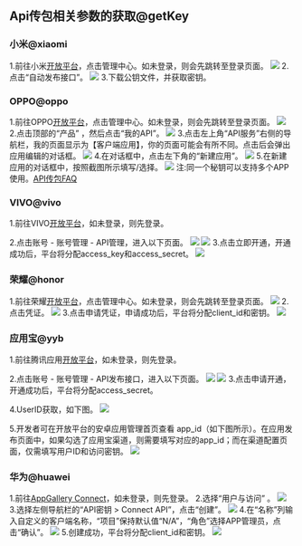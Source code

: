 
## Api传包相关参数的获取@getKey
### 小米@xiaomi
1.前往小米[开放平台](https://dev.mi.com/xiaomihyperos)，点击管理中心。如未登录，则会先跳转至登录页面。
![](https://web-ext-storage.dcloud.net.cn/appstore/mi_2025-09-01_155214_780.png)
2.点击“自动发布接口”。
![](https://web-ext-storage.dcloud.net.cn/appstore/mi_2025-09-01_155659_112.png)
3.下载公钥文件，并获取密钥。


### OPPO@oppo
1.前往OPPO[开放平台](https://open.oppomobile.com)，点击管理中心。如未登录，则会先跳转至登录页面。
![](https://web-ext-storage.dcloud.net.cn/appstore/oppo_2025-09-01_163233_036.png)
2.点击顶部的“产品” ，然后点击“我的API”。
![](https://web-ext-storage.dcloud.net.cn/appstore/oppo_2025-09-01_163303_508.png)
3.点击左上角“API服务”右侧的导航栏，我的页面显示为【客户端应用】，你的页面可能会有所不同。点击后会弹出应用编辑的对话框。
![](https://web-ext-storage.dcloud.net.cn/appstore/oppo_2025-09-01_163547_709.png)
4.在对话框中，点击左下角的“新建应用”。
![](https://web-ext-storage.dcloud.net.cn/appstore/oppo_2025-09-01_170306_252.png)
5.在新建应用的对话框中，按照截图所示填写/选择。
![](https://web-ext-storage.dcloud.net.cn/appstore/oppo_2025-09-01_164836_649.png)
注:同一个秘钥可以支持多个APP使用。[API传包FAQ](https://web-ext-storage.dcloud.net.cn/appstore/oppo_2025-09-01_164836_649.png)


### VIVO@vivo
1.前往VIVO[开放平台](https://dev.vivo.com.cn/contacts/details)，如未登录，则先登录。

2.点击账号 - 账号管理 - API管理，进入以下页面。
![](https://web-ext-storage.dcloud.net.cn/appstore/vivo_20240415150637181831.png)
![](https://web-ext-storage.dcloud.net.cn/appstore/vivo_20221008102105709868.png)
3.点击立即开通，开通成功后，平台将分配access_key和access_secret。
![](https://web-ext-storage.dcloud.net.cn/appstore/vivo_20221008101936287002.png)



### 荣耀@honor
1.前往荣耀[开放平台](https://developer.honor.com/cn)，点击管理中心。如未登录，则会先跳转至登录页面。
![](https://web-ext-storage.dcloud.net.cn/appstore/honor_2025-09-01_175654_723.png)
2.点击凭证。
![](https://web-ext-storage.dcloud.net.cn/appstore/honor_2025-09-01_175730_782.png)
3.点击申请凭证，申请成功后，平台将分配client_id和密钥。
![](https://web-ext-storage.dcloud.net.cn/appstore/honor_2025-09-01_180712_089.png)


### 应用宝@yyb
1.前往腾讯应用[开放平台](https://app.open.qq.com/p/home)，如未登录，则先登录。

2.点击账号 - 账号管理 - API发布接口，进入以下页面。
![](https://web-ext-storage.dcloud.net.cn/appstore/qq_2025-09-01_175038_522.png)
![](https://web-ext-storage.dcloud.net.cn/appstore/qq_2025-09-01_174814_738.png)
3.点击申请开通，开通成功后，平台将分配access_secret。 

4.UserID获取，如下图。
![](https://web-ext-storage.dcloud.net.cn/appstore/2025-09-23_110024_975.png)

5.开发者可在开放平台的安卓应用管理首页查看 app_id（如下图所示）。在应用发布页面中，如果勾选了应用宝渠道，则需要填写对应的app_id；而在渠道配置页面，仅需填写用户ID和访问密钥。
![](https://web-ext-storage.dcloud.net.cn/appstore/09231106.png)

### 华为@huawei
1.前往[AppGallery Connect](https://developer.huawei.com/consumer/cn/service/josp/agc/index.html)，如未登录，则先登录。
2.选择“用户与访问” 。
![](https://web-ext-storage.dcloud.net.cn/appstore/huawei0001.png)
3.选择左侧导航栏的“API密钥 > Connect API”，点击“创建”。
![](https://web-ext-storage.dcloud.net.cn/appstore/huawei002.png)
4.在“名称”列输入自定义的客户端名称，“项目”保持默认值“N/A”，“角色”选择APP管理员，点击“确认”。
![](https://web-ext-storage.dcloud.net.cn/appstore/huawei007.png)
5.创建成功，平台将分配client_id和密钥。
![](https://web-ext-storage.dcloud.net.cn/appstore/huawei004.png)

